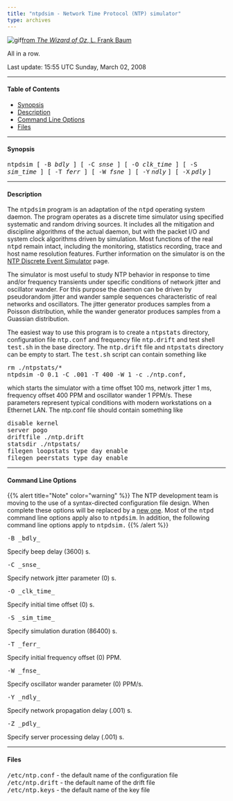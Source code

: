 ```yaml
---
title: "ntpdsim - Network Time Protocol (NTP) simulator"
type: archives
---
```

![gif](/archives/pic/oz2.gif)[from _The Wizard of Oz_, L. Frank Baum](/reflib/pictures)

All in a row.

Last update: 15:55 UTC Sunday, March 02, 2008

* * *

#### Table of Contents

*   [Synopsis](/archives/4.2.6-series/ntpdsim/#synopsis)
*   [Description](/archives/4.2.6-series/ntpdsim/#description)
*   [Command Line Options](/archives/4.2.6-series/ntpdsim/#command-line-options)
*   [Files](/archives/4.2.6-series/ntpdsim/#files)

* * *

#### Synopsis

<tt>ntpdsim [ -B _bdly_ ] [ -C _snse_ ] [ -O _clk_time_ ] [ -S _sim_time_ ] [ -T _ferr_ ] [ -W _fsne_ ] [ -Y</tt> _<tt>ndly</tt>_ <tt>] [ -X</tt> _<tt>pdly</tt>_ <tt>]</tt>

* * *

#### Description

The <tt>ntpdsim</tt> program is an adaptation of the <tt>ntpd</tt> operating system daemon. The program operates as a discrete time simulator using specified systematic and random driving sources. It includes all the mitigation and discipline algorithms of the actual daemon, but with the packet I/O and system clock algorithms driven by simulation. Most functions of the real <tt>ntpd</tt> remain intact, including the monitoring, statistics recording, trace and host name resolution features. Further information on the simulator is on the [NTP Discrete Event Simulator](http://www.eecis.udel.edu/%7emills/ntpsim.html) page.

The simulator is most useful to study NTP behavior in response to time and/or frequency transients under specific conditions of network jitter and oscillator wander. For this purpose the daemon can be driven by pseudorandom jitter and wander sample sequences characteristic of real networks and oscillators. The jitter generator produces samples from a Poisson distribution, while the wander generator produces samples from a Guassian distribution.

The easiest way to use this program is to create a <tt>ntpstats</tt> directory, configuration file <tt>ntp.conf</tt> and frequency file <tt>ntp.drift</tt> and test shell <tt>test.sh</tt> in the base directory. The <tt>ntp.drift</tt> file and <tt>ntpstats</tt> directory can be empty to start. The <tt>test.sh</tt> script can contain something like

<pre>rm ./ntpstats/*
ntpdsim -O 0.1 -C .001 -T 400 -W 1 -c ./ntp.conf,
</pre>

which starts the simulator with a time offset 100 ms, network jitter 1 ms, frequency offset 400 PPM and oscillator wander 1 PPM/s. These parameters represent typical conditions with modern workstations on a Ethernet LAN. The ntp.conf file should contain something like

<pre>disable kernel
server pogo
driftfile ./ntp.drift
statsdir ./ntpstats/
filegen loopstats type day enable
filegen peerstats type day enable
</pre>

* * *

#### Command Line Options

{{% alert title="Note" color="warning" %}} 
The NTP development team is moving to the use of a syntax-directed configuration file design. When complete these options will be replaced by a [new one](/archives/4.2.6-series/ntpdsim_new). Most of the <tt>ntpd</tt> command line options apply also to <tt>ntpdsim</tt>. In addition, the following command line options apply to <tt>ntpdsim.</tt></dt>
{{% /alert %}}

<dt><tt>-B _bdly_</tt></dt>

Specify beep delay (3600) s.

<dt><tt>-C _snse_</tt></dt>

Specify network jitter parameter (0) s.

<dt><tt>-O _clk_time_</tt></dt>

Specify initial time offset (0) s.

<dt><tt>-S _sim_time_</tt></dt>

Specify simulation duration (86400) s.

<dt><tt>-T _ferr_</tt></dt>

Specify initial frequency offset (0) PPM.

<dt><tt>-W _fnse_</tt></dt>

Specify oscillator wander parameter (0) PPM/s.

<dt><tt>-Y _ndly_</tt></dt>

Specify network propagation delay (.001) s.

<dt><tt>-Z _pdly_</tt></dt>

Specify server processing delay (.001) s.

* * *

#### Files

<tt>/etc/ntp.conf</tt> - the default name of the configuration file  
<tt>/etc/ntp.drift</tt> - the default name of the drift file  
<tt>/etc/ntp.keys</tt> - the default name of the key file